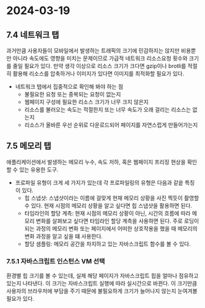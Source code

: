 # 2024-03-19

## 7.4 네트워크 탭

과거만큼 사용자들이 모바일에서 발생하는 트래픽의 크기에 민감하지는 않지만 비용뿐만 아니라 속도에도 영향을 미치는 문제이므로 가급적 네트워크 리소스요청 횟수와 크기를 줄일 필요가 있다. 만약 생각 이상으로 리소스 크기가 크다면 gzip이나 brotli를 적절히 활용해 리소스를 압축하거나 이미지가 있다면 이미지를 최적화할 필요가 있다.

- 네트워크 탭에서 집중적으로 확인해 봐야 하는 점
    - 불필요한 요청 또는 중복되는 요청이 없는지
    - 웹페이지 구성에 필요한 리소스 크기가 너무 크지 않은지
    - 리소스를 불러오는 속도는 적절한지 또는 너무 속도가 오래 걸리는 리소스는 없는지
    - 리소스가 올바른 우선 순위로 다운로드되어 페이지를 자연스럽게 만들어가는지

## 7.5 메모리 탭

애플리케이션에서 발생하는 메모리 누수, 속도 저하, 혹은 웹페이지 프리징 현상을 확인할 수 있는 유용한 도구.

- 프로파일 유형이 크게 세 가지가 있는데 각 프로파일링의 유형은 다음과 같읕 특징이 있다.
    - 힙 스냅샷: 스냅샷이라는 이름에 걸맞게 현재 메모리 상황을 사진 찍듯이 촬영할 수 있다. 현재 시점의 메모리 상황을 알고 싶다면 힙 스냅샷을 활용하면 된다.
    - 타임라인의 할당 계측: 현재 시점의 메모리 상황이 아닌, 시간의 흐름에 따라 메모리 변화를 살펴보고 싶다면 타임라인 할당 계측을 사용하면 된다. 주로 로딩이 되는 과정의 메모리 변화 또는 페이지에서 어떠한 상호작용을 했을 때 메모리의 변화 과정을 알고 싶을 떄 사용한다.
    - 할당 샘플링: 메모리 공간을 차지하고 있는 자바스크립트 함수를 볼 수 있다.

### 7.5.1 자바스크립트 인스턴스 VM 선택

환경별 힙 크기를 볼 수 있는데, 실제 해당 페이지가 자바스크립트 힙을 얼마나 점유하고 있는지 나타낸다. 이 크기는 자바스크립트 실행에 따라 실시간으로 바뀐다. 이 크기만큼 사용자의 브라우저에 부담을 주기 때문에 불필요하게 크기가 늘어나지 않는지 눈여겨볼 필요가 있다.